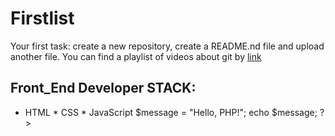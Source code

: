 # Firstlist
Your first task: create a new repository, create a README.nd file and upload another file.
You can find a playlist of videos about git by [link](https://www.youtube.com/watch?v=DKqZHo5sbbo)
## Front_End Developer STACK:
* HTML
﻿﻿* CSS
﻿﻿* JavaScript
  $message = "Hello, PHP!";
  echo $message;
?>
